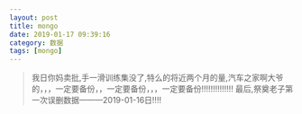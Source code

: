 ```yaml
---
layout: post
title: mongo
date: 2019-01-17 09:39:16
category: 数据
tags: [mongo]
---
```


>我日你妈卖批,手一滑训练集没了,特么的将近两个月的量,汽车之家啊大爷的，，，一定要备份，，一定要备份，，，一定要备份!!!!!!!!!!!!!!
最后,祭奠老子第一次误删数据———2019-01-16日!!!!